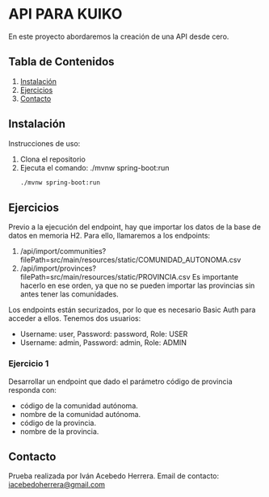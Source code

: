 # API PARA KUIKO

En este proyecto abordaremos la creación de una API desde cero.

## Tabla de Contenidos
1. [Instalación](#instalación)
2. [Ejercicios](#ejercicios)
3. [Contacto](#contacto)


## Instalación

Instrucciones de uso:
1. Clona el repositorio
2. Ejecuta el comando: 
    ./mvnw spring-boot:run
    ```bash
    ./mvnw spring-boot:run
    ```


## Ejercicios

Previo a la ejecución del endpoint, hay que importar los datos de la base de datos en memoria H2. Para ello, llamaremos a los endpoints:
1. /api/import/communities?filePath=src/main/resources/static/COMUNIDAD_AUTONOMA.csv
2. /api/import/provinces?filePath=src/main/resources/static/PROVINCIA.csv
Es importante hacerlo en ese orden, ya que no se pueden importar las provincias sin antes tener las comunidades.

Los endpoints están securizados, por lo que es necesario Basic Auth para acceder a ellos.
Tenemos dos usuarios:
- Username: user, Password: password, Role: USER
- Username: admin, Password: admin, Role: ADMIN


### Ejercicio 1

Desarrollar un endpoint que dado el parámetro código de provincia responda con:
- código de la comunidad autónoma.
- nombre de la comunidad autónoma.
- código de la provincia.
- nombre de la provincia.


## Contacto

Prueba realizada por Iván Acebedo Herrera.
Email de contacto: iacebedoherrera@gmail.com